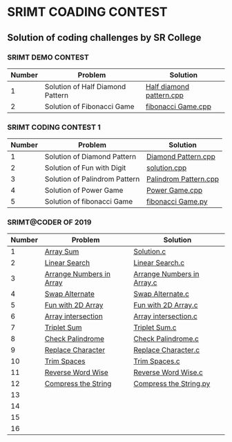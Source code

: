 # SRIMT COADING CONTEST
## Solution of coding challenges by SR College


### SRIMT DEMO CONTEST
Number | Problem | Solution
--- | --- | ---
1 | Solution of Half Diamond Pattern | [Half diamond pattern.cpp](https://github.com/Omrudra/srimt-coding-contest/blob/master/SRIMT%20DEMO%20CONTEST/Half%20diamond%20pattern.cpp)
2 | Solution of Fibonacci Game |[fibonacci Game.cpp](https://github.com/Omrudra/srimt-coding-contest/blob/master/SRIMT%20DEMO%20CONTEST/fibonacci%20Game.cpp)
### SRIMT CODING CONTEST 1
Number | Problem | Solution
--- | --- | ---
1 | Solution of Diamond Pattern | [Diamond Pattern.cpp](https://github.com/Omrudra/srimt-coding-contest/blob/master/SRIMT%20CODING%20CONTEST-1/Diamond%20Pattern.cpp)
2 | Solution of Fun with Digit | [solution.cpp](https://github.com/Omrudra/srimt-coding-contest/blob/master/SRIMT%20CODING%20CONTEST-1/Fun%20with%20Digit%20%7C%20Amazon%2CAdove%2CFlipkart%2Cwipro.cpp)
3 | Solution of Palindrom Pattern |[Palindrom Pattern.cpp](https://github.com/Omrudra/srimt-coding-contest/blob/master/SRIMT%20CODING%20CONTEST-1/Palindrom%20Pattern.cpp)
4 | Solution of Power Game | [Power Game.cpp](https://github.com/Omrudra/srimt-coding-contest/blob/master/SRIMT%20CODING%20CONTEST-1/Power%20Game.cpp)
5 | Solution of fibonacci Game | [fibonacci Game.py](https://github.com/Omrudra/srimt-coding-contest/blob/master/SRIMT%20CODING%20CONTEST-1/fibonacci%20Game.py)

### SRIMT@CODER OF 2019
Number | Problem | Solution
--- | --- | ---
1| [Array Sum](https://www.hackerrank.com/contests/srimtcoder2019/challenges/1-array-sum) | [Solution.c](https://github.com/Omrudra/srimt-coding-contest/tree/master/SRIMT@CODER%20OF%202019)
2 | [Linear Search](https://www.hackerrank.com/contests/srimtcoder2019/challenges/2-linear-search/problem) | [Linear Search.c](https://github.com/Omrudra/srimt-coding-contest/blob/master/SRIMT%40CODER%20OF%202019/Linear%20Search.c)
3 | [Arrange Numbers in Array](https://www.hackerrank.com/contests/srimtcoder2019/challenges/3-arrange-numbers-in-array/problem) | [Arrange Numbers in Array.c](https://github.com/Omrudra/srimt-coding-contest/blob/master/SRIMT%40CODER%20OF%202019/Arrange%20Numbers%20in%20Array.c)
4 | [Swap Alternate](https://www.hackerrank.com/contests/srimtcoder2019/challenges/4-swap-alternate) | [Swap Alternate.c](https://github.com/Omrudra/srimt-coding-contest/blob/master/SRIMT%40CODER%20OF%202019/Swap%20Alternate.c)
5 | [Fun with 2D Array](https://www.hackerrank.com/contests/srimtcoder2019/challenges/fun-with-2d-array-a-wiprotcsibm) | [Fun with 2D Array.c](https://github.com/Omrudra/srimt-coding-contest/blob/master/SRIMT%40CODER%20OF%202019/Fun%20with%202D%20Array.c)
6 | [Array intersection](https://www.hackerrank.com/contests/srimtcoder2019/challenges/7-array-intersection) | [Array intersection.c](https://github.com/Omrudra/srimt-coding-contest/blob/master/SRIMT%40CODER%20OF%202019/Array%20intersection.c)
7 | [Triplet Sum](https://www.hackerrank.com/contests/srimtcoder2019/challenges/9-triplet-sum) | [Triplet Sum.c](https://github.com/Omrudra/srimt-coding-contest/blob/master/SRIMT%40CODER%20OF%202019/Triplet%20Sum.c)
8 | [Check Palindrome](https://www.hackerrank.com/contests/srimtcoder2019/challenges/1-check-palindrome) | [Check Palindrome.c](https://github.com/Omrudra/srimt-coding-contest/blob/master/SRIMT%40CODER%20OF%202019/Check%20Palindrome.c)
9 | [Replace Character](https://www.hackerrank.com/contests/srimtcoder2019/challenges/2-replace-character) | [Replace Character.c](https://github.com/Omrudra/srimt-coding-contest/blob/master/SRIMT%40CODER%20OF%202019/Replace%20Character.c)
10 | [Trim Spaces]() | [Trim Spaces.c](https://github.com/Omrudra/srimt-coding-contest/blob/master/SRIMT%40CODER%20OF%202019/Trim%20Spaces.c)
11 | [Reverse Word Wise](https://www.hackerrank.com/contests/srimtcoder2019/challenges/4-reverse-word-wise) | [Reverse Word Wise.c](https://github.com/Omrudra/srimt-coding-contest/blob/master/SRIMT%40CODER%20OF%202019/Reverse%20Word%20Wise.c)
12 | [Compress the String](https://www.hackerrank.com/contests/srimtcoder2019/challenges/7-compress-the-string/problem) | [Compress the String.py](https://github.com/Omrudra/srimt-coding-contest/blob/master/SRIMT%40CODER%20OF%202019/Compress%20the%20String.py)
13 | []() | []()
14 | []() | []()
15 | []() | []()
16 | []() | []()
